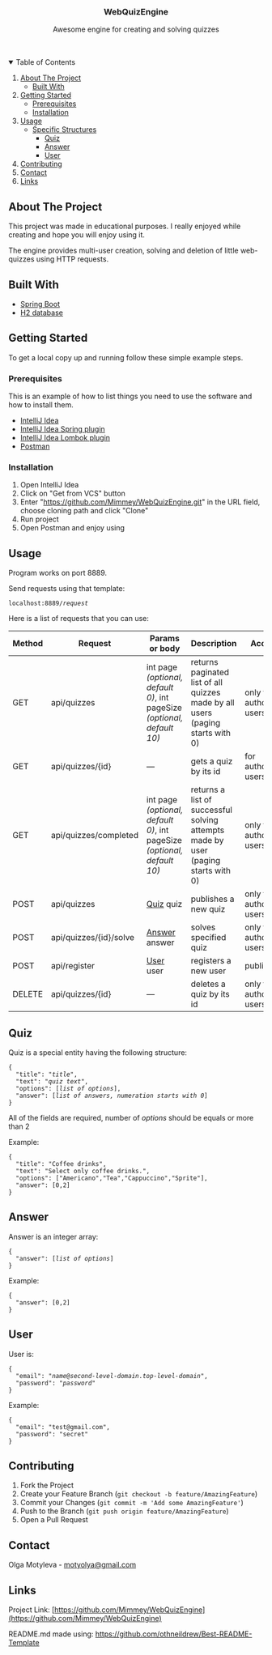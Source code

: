 <br />
<p align="center">

  <h3 align="center">WebQuizEngine</h3>

  <p align="center">
    Awesome engine for creating and solving quizzes
    <br />
    <a href="https://github.com/othneildrew/Best-README-Template"></a>
    <br />
    <br />
  </p>
</p>



<!-- TABLE OF CONTENTS -->
<details open="open">
  <summary>Table of Contents</summary>
  <ol>
    <li>
      <a href="#about-the-project">About The Project</a>
      <ul>
        <li><a href="#built-with">Built With</a></li>
      </ul>
    </li>
    <li>
      <a href="#getting-started">Getting Started</a>
      <ul>
        <li><a href="#prerequisites">Prerequisites</a></li>
        <li><a href="#installation">Installation</a></li>
      </ul>
    </li>
    <li><a href="#usage">Usage</a>
      <ul>
        <li>
          <a href="#structures">Specific Structures</a>
          <ul>
            <li><a href="#quiz">Quiz</a></li>
            <li><a href="#answer">Answer</a></li>
            <li><a href="#user">User</a></li>
          </ul>
         </li>
      </ul>
    </li>
    <li><a href="#contributing">Contributing</a></li>
    <li><a href="#contact">Contact</a></li>
    <li><a href="#links">Links</a></li>
  </ol>
</details>



<!-- ABOUT THE PROJECT -->
## About The Project

This project was made in educational purposes. I really enjoyed while creating and hope you will enjoy using it.

The engine provides multi-user creation, solving and deletion of little web-quizzes using HTTP requests.

## Built With

* [Spring Boot](https://spring.io/projects/spring-boot)
* [H2 database](https://www.h2database.com)

<!-- GETTING STARTED -->
## Getting Started

To get a local copy up and running follow these simple example steps.

### Prerequisites

This is an example of how to list things you need to use the software and how to install them.
* [IntelliJ Idea](https://jetbrains.com/ru-ru/idea/download/#section=windows)
* [IntelliJ Idea Spring plugin](https://jetbrains.com/help/idea/spring-support.html#spring-file-set)
* [IntelliJ Idea Lombok plugin](https://plugins.jetbrains.com/plugin/6317-lombok)
* [Postman](https://postman.com/downloads/)

### Installation

1. Open IntelliJ Idea
2. Click on "Get from VCS" button
3. Enter "https://github.com/Mimmey/WebQuizEngine.git" in the URL field, choose cloning path and click "Clone"
4. Run project
5. Open Postman and enjoy using

<!-- USAGE EXAMPLES -->
## Usage

Program works on port 8889.

Send requests using that template:

<pre><code>localhost:8889/<i>request</i></code></pre>

Here is a list of requests that you can use:

Method | Request | Params or body | Description | Access
------------ | ------------- | ------------ | ------------ | ------------
GET | api/quizzes | int page _(optional, default 0)_, int pageSize _(optional, default 10)_  | returns paginated list of all quizzes made by all users (paging starts with 0) | only for authorised users
GET | api/quizzes/{id} | — | gets a quiz by its id | for authorised users
GET | api/quizzes/completed |  int page _(optional, default 0)_, int pageSize _(optional, default 10)_ | returns a list of successful solving attempts made by user  (paging starts with 0) | only for authorised users 
POST | api/quizzes | <a href="#quiz">Quiz</a> quiz | publishes a new quiz | only for authorised users
POST | api/quizzes/{id}/solve | <a href="#answer">Answer</a> answer | solves specified quiz | only for authorised users
POST | api/register | <a href="#answer">User</a> user | registers a new user | public
DELETE | api/quizzes/{id} | — | deletes a quiz by its id | only for authorised users

## Quiz
Quiz is a special entity having the following structure:

<pre><code>{
  "title": "<i>title</i>",
  "text": "<i>quiz text</i>",
  "options": [<i>list of options</i>],
  "answer": [<i>list of answers, numeration starts with 0</i>]
}</code></pre>

All of the fields are required, number of _options_ should be equals or more than 2
    
Example:

    {
      "title": "Coffee drinks",
      "text": "Select only coffee drinks.",
      "options": ["Americano","Tea","Cappuccino","Sprite"],
      "answer": [0,2]
    }
    
## Answer    

Answer is an integer array: 

<pre><code>{
  "answer": [<i>list of options</i>]
}</code></pre>

Example:

<pre><code>{
  "answer": [0,2]
}</code></pre>

## User

User is:

<pre><code>{
  "email": "<i>name</i>@<i>second-level-domain</i>.<i>top-level-domain</i>",
  "password": "<i>password</i>"
}</code></pre>
    
Example:

    {
      "email": "test@gmail.com",
      "password": "secret"
    }


<!-- CONTRIBUTING -->
## Contributing

1. Fork the Project
2. Create your Feature Branch (`git checkout -b feature/AmazingFeature`)
3. Commit your Changes (`git commit -m 'Add some AmazingFeature'`)
4. Push to the Branch (`git push origin feature/AmazingFeature`)
5. Open a Pull Request


<!-- CONTACT -->
## Contact
Olga Motyleva - motyolya@gmail.com


<!-- LINKS -->
## Links
Project Link: [https://github.com/Mimmey/WebQuizEngine](https://github.com/Mimmey/WebQuizEngine)

README.md made using: https://github.com/othneildrew/Best-README-Template
